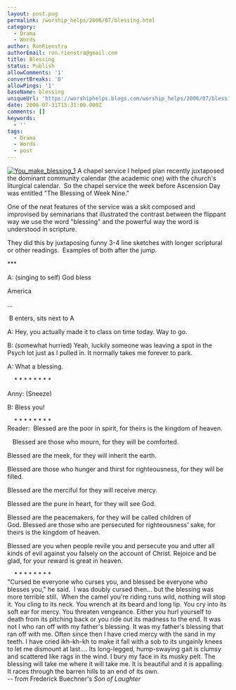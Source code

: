 ```yaml
---
layout: post.pug
permalink: /worship_helps/2006/07/blessing.html 
category:
  - Drama
  - Words
author: RonRienstra
authorEmail: ron.rienstra@gmail.com
title: Blessing
status: Publish
allowComments: '1'
convertBreaks: '0'
allowPings: '1'
baseName: blessing
uniqueUrl: 'https://worshiphelps.blogs.com/worship_helps/2006/07/blessing.html '
date: 2006-07-31T15:31:00.000Z
comments: []
keywords:
  - ''
tags:
  - Drama
  - Words
  - post
---
```

[![You_make_blessing_1](https://worshiphelps.blogs.com/worship_helps/images/you_make_blessing_1.jpg "You_make_blessing_1")](http://worshiphelps.blogs.com/.shared/image.html?/photos/uncategorized/you_make_blessing_1.jpg) A chapel service I helped plan recently juxtaposed the dominant community calendar (the academic one) with the church's liturgical calendar.  So the chapel service the week before Ascension Day was entitled "The Blessing of Week Nine." 

One of the neat features of the service was a skit composed and improvised by seminarians that illustrated the contrast between the flippant way we use the word "blessing" and the powerful way the word is understood in scripture. 

They did this by juxtaposing funny 3-4 line sketches with longer scriptural or other readings.  Examples of both after the jump.

\*\*\*

A: (singing to self) God bless

America

… 

 B enters, sits next to A

A: Hey, you actually made it to class on time today. Way to go. 

B: (somewhat hurried) Yeah, luckily someone was leaving a spot in the Psych lot just as I pulled in. It normally takes me forever to park.

A: What a blessing. 

    \* \* \* \* \* \* \* \*

Anny: (Sneeze)

B: Bless you!

    \* \* \* \* \* \* \* \*  
Reader:  Blessed are the poor in spirit, for theirs is the kingdom of heaven. 

   Blessed are those who mourn, for they will be comforted. 

Blessed are the meek, for they will inherit the earth. 

Blessed are those who hunger and thirst for righteousness, for they will be filled. 

Blessed are the merciful for they will receive mercy. 

Blessed are the pure in heart, for they will see God. 

Blessed are the peacemakers, for they will be called children of God. Blessed are those who are persecuted for righteousness’ sake, for theirs is the kingdom of heaven. 

Blessed are you when people revile you and persecute you and utter all kinds of evil against you falsely on the account of Christ. Rejoice and be glad, for your reward is great in heaven. 

    \* \* \* \* \* \* \* \*  
"Cursed be everyone who curses you, and blessed be everyone who blesses you," he said.  I was doubly cursed then... but the blessing was more terrible still.  When the camel you're riding runs wild, nothing will stop it. You cling to its neck. You wrench at its beard and long lip. You cry into its soft ear for mercy. You threaten vengeance. Either you hurl yourself to death from its pitching back or you ride out its madness to the end. It was not I who ran off with my father's blessing. It was my father's blessing that ran off with me. Often since then I have cried mercy with the sand in my teeth. I have cried ikh-kh-kh to make it fall with a sob to its ungainly knees to let me dismount at last.... Its long-legged, hump-swaying gait is clumsy and scattered like rags in the wind. I bury my face in its musky pelt. The blessing will take me where it will take me. It is beautiful and it is appalling. It races through the barren hills to an end of its own.  
\-- from Frederick Buechner's _Son of Laughter_